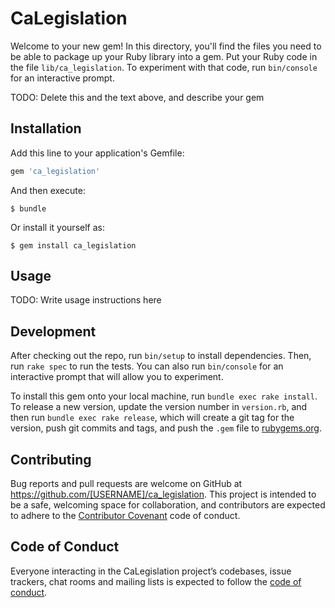 # CaLegislation

Welcome to your new gem! In this directory, you'll find the files you need to be able to package up your Ruby library into a gem. Put your Ruby code in the file `lib/ca_legislation`. To experiment with that code, run `bin/console` for an interactive prompt.

TODO: Delete this and the text above, and describe your gem

## Installation

Add this line to your application's Gemfile:

```ruby
gem 'ca_legislation'
```

And then execute:

    $ bundle

Or install it yourself as:

    $ gem install ca_legislation

## Usage

TODO: Write usage instructions here

## Development

After checking out the repo, run `bin/setup` to install dependencies. Then, run `rake spec` to run the tests. You can also run `bin/console` for an interactive prompt that will allow you to experiment.

To install this gem onto your local machine, run `bundle exec rake install`. To release a new version, update the version number in `version.rb`, and then run `bundle exec rake release`, which will create a git tag for the version, push git commits and tags, and push the `.gem` file to [rubygems.org](https://rubygems.org).

## Contributing

Bug reports and pull requests are welcome on GitHub at https://github.com/[USERNAME]/ca_legislation. This project is intended to be a safe, welcoming space for collaboration, and contributors are expected to adhere to the [Contributor Covenant](http://contributor-covenant.org) code of conduct.

## Code of Conduct

Everyone interacting in the CaLegislation project’s codebases, issue trackers, chat rooms and mailing lists is expected to follow the [code of conduct](https://github.com/[USERNAME]/ca_legislation/blob/master/CODE_OF_CONDUCT.md).
